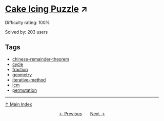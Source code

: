 # [Cake Icing Puzzle](https://projecteuler.net/problem=566) ↗️

Difficulty rating: 100%

Solved by: 203 users
## Tags

- [chinese-remainder-theorem](../tags/chinese-remainder-theorem.md)
- [cycle](../tags/cycle.md)
- [fraction](../tags/fraction.md)
- [geometry](../tags/geometry.md)
- [iterative-method](../tags/iterative-method.md)
- [lcm](../tags/lcm.md)
- [permutation](../tags/permutation.md)



---

[↑ Main Index](../README.md)


<div align=center><a href='565.md'>← Previous</a> &nbsp;&nbsp; &nbsp;&nbsp;  <a href='567.md'>Next →</a></div>
